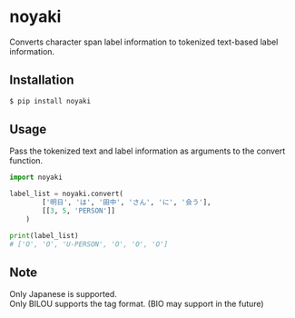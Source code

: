# noyaki
Converts character span label information to tokenized text-based label information.

## Installation
```sh
$ pip install noyaki
```

## Usage
Pass the tokenized text and label information as arguments to the convert function.
```py
import noyaki

label_list = noyaki.convert(
        ['明日', 'は', '田中', 'さん', 'に', '会う'],
        [[3, 5, 'PERSON']]
    )

print(label_list)
# ['O', 'O', 'U-PERSON', 'O', 'O', 'O'] 
```

## Note
Only Japanese is supported.  
Only BILOU supports the tag format. (BIO may support in the future)
